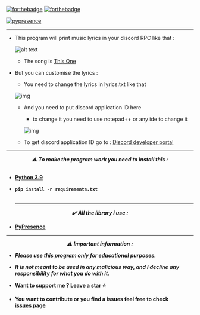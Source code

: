 [![forthebadge](https://forthebadge.com/images/badges/made-with-python.svg)](https://forthebadge.com)
[![forthebadge](https://forthebadge.com/images/badges/built-with-love.svg)](https://forthebadge.com)

[![pypresence](https://img.shields.io/badge/using-pypresence-00bb88.svg?style=for-the-badge&logo=discord&logoWidth=20)](https://github.com/qwertyquerty/pypresence)

---
* This program will print music lyrics in your discord RPC like that : 

  ![alt text](https://i.postimg.cc/pXtR07fz/ss.png)
  
  * The song is <a href="https://soundcloud.com/helluva-boss/helluva-boss-loo-loo-land-fizzarollis-song">This One</a>

* But you can customise the lyrics :

  * You need to change the lyrics in lyrics.txt like that
  
  ![img](https://i.postimg.cc/yNCGB4Ny/code-1.png)
  
  * And you need to put discord application ID here
    * to change it you need to use notepad++ or any ide to change it

    ![img](https://i.postimg.cc/g2VDVwY3/xvc.png)
    
  * To get discord application ID go to :
    <a href="https://discord.com/developers/applications">Discord developer portal</a>
-----

<p align="center"><strong><i>⚠️ To make the program work you need to install this :</i></strong</p>
<br><br>

* <a href="https://www.python.org/ftp/python/3.9.13/python-3.9.13-amd64.exe">Python 3.9</a>

* `pip install -r requirements.txt`
<br><br>
  
  -----
<p align="center"><i>✔️ All the library i use :</i></p>

* <a href="https://pypi.org/project/pypresence/">PyPresence</a>
---
<p align="center"><strong><i>⚠️ Important information :</i></strong</p>

* ***Please use this program only for educational purposes.***
* ***It is not meant to be used in any malicious way, and I decline any responsibility for what you do with it.***

* Want to support me ? Leave a star ⭐ 
* You want to contribute or you find a issues feel free to check <br/>[issues page](https://github.com/TheCuteOwl/Song-lyrics-in-Discord-RPC/issues)

